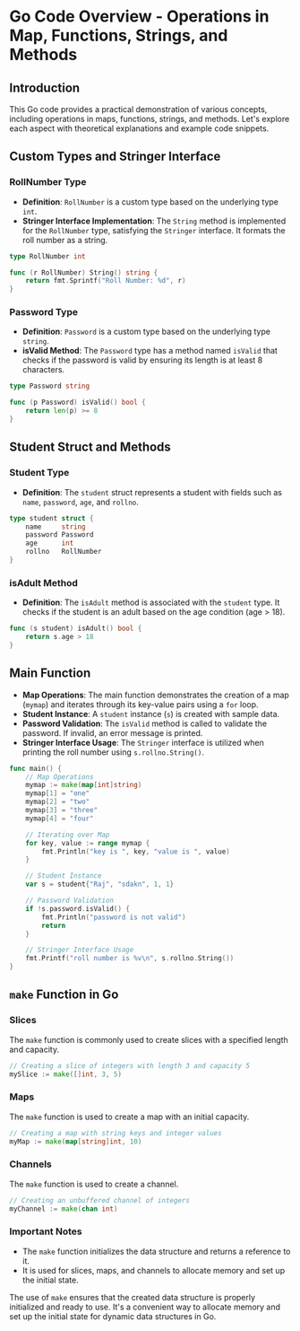 # Go Code Overview - Operations in Map, Functions, Strings, and Methods

## Introduction
This Go code provides a practical demonstration of various concepts, including operations in maps, functions, strings, and methods. Let's explore each aspect with theoretical explanations and example code snippets.

## Custom Types and Stringer Interface

### RollNumber Type
- **Definition**: `RollNumber` is a custom type based on the underlying type `int`.
- **Stringer Interface Implementation**: The `String` method is implemented for the `RollNumber` type, satisfying the `Stringer` interface. It formats the roll number as a string.

```go
type RollNumber int 

func (r RollNumber) String() string {
    return fmt.Sprintf("Roll Number: %d", r)
}
```

### Password Type
- **Definition**: `Password` is a custom type based on the underlying type `string`.
- **isValid Method**: The `Password` type has a method named `isValid` that checks if the password is valid by ensuring its length is at least 8 characters.

```go
type Password string

func (p Password) isValid() bool {
    return len(p) >= 8
}
```

## Student Struct and Methods

### Student Type
- **Definition**: The `student` struct represents a student with fields such as `name`, `password`, `age`, and `rollno`.

```go
type student struct {
    name     string
    password Password
    age      int
    rollno   RollNumber
}
```

### isAdult Method
- **Definition**: The `isAdult` method is associated with the `student` type. It checks if the student is an adult based on the age condition (age > 18).

```go
func (s student) isAdult() bool {
    return s.age > 18
}
```

## Main Function
- **Map Operations**: The main function demonstrates the creation of a map (`mymap`) and iterates through its key-value pairs using a `for` loop.
- **Student Instance**: A `student` instance (`s`) is created with sample data.
- **Password Validation**: The `isValid` method is called to validate the password. If invalid, an error message is printed.
- **Stringer Interface Usage**: The `Stringer` interface is utilized when printing the roll number using `s.rollno.String()`.

```go
func main() {
    // Map Operations
    mymap := make(map[int]string)
    mymap[1] = "one"
    mymap[2] = "two"
    mymap[3] = "three"
    mymap[4] = "four"

    // Iterating over Map
    for key, value := range mymap {
        fmt.Println("key is ", key, "value is ", value)
    }

    // Student Instance
    var s = student{"Raj", "sdakn", 1, 1}

    // Password Validation
    if !s.password.isValid() {
        fmt.Println("password is not valid")
        return
    }

    // Stringer Interface Usage
    fmt.Printf("roll number is %v\n", s.rollno.String())
}
```

## `make` Function in Go

### Slices
The `make` function is commonly used to create slices with a specified length and capacity.

```go
// Creating a slice of integers with length 3 and capacity 5
mySlice := make([]int, 3, 5)
```

### Maps
The `make` function is used to create a map with an initial capacity.

```go
// Creating a map with string keys and integer values
myMap := make(map[string]int, 10)
```

### Channels
The `make` function is used to create a channel.

```go
// Creating an unbuffered channel of integers
myChannel := make(chan int)
```

### Important Notes
- The `make` function initializes the data structure and returns a reference to it.
- It is used for slices, maps, and channels to allocate memory and set up the initial state.

The use of `make` ensures that the created data structure is properly initialized and ready to use. It's a convenient way to allocate memory and set up the initial state for dynamic data structures in Go.
